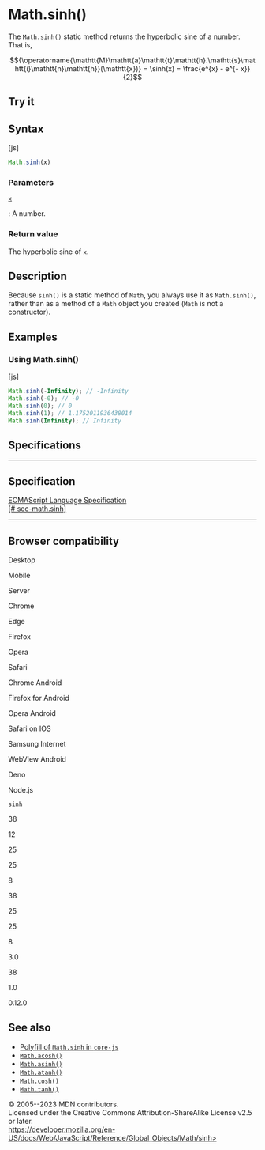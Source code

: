 Math.sinh()
===========

 
The `Math.sinh()` static method returns the hyperbolic sine of a number.
That is,

$${\operatorname{\mathtt{M}\mathtt{a}\mathtt{t}\mathtt{h}.\mathtt{s}\mathtt{i}\mathtt{n}\mathtt{h}}(\mathtt{x})} = \sinh(x) = \frac{e^{x} - e^{- x}}{2}$$


 
Try it 
------

 



 
Syntax
------

 
 
 
[js]


```js
Math.sinh(x)
```




 
### Parameters

 

[`x`](#x)

:   A number.



 
### Return value 

 
The hyperbolic sine of `x`.



 
Description
-----------

 
Because `sinh()` is a static method of `Math`, you always use it as
`Math.sinh()`, rather than as a method of a `Math` object you created
(`Math` is not a constructor).



 
Examples
--------


 
### Using Math.sinh() 

 
 
 
[js]


```js
Math.sinh(-Infinity); // -Infinity
Math.sinh(-0); // -0
Math.sinh(0); // 0
Math.sinh(1); // 1.1752011936438014
Math.sinh(Infinity); // Infinity
```




Specifications
--------------

 
  -------------------------------------------------------------------------------------------------
  Specification
  -------------------------------------------------------------------------------------------------
  [ECMAScript Language Specification\
  [\#
  sec-math.sinh]](https://tc39.es/ecma262/multipage/numbers-and-dates.html#sec-math.sinh)

  -------------------------------------------------------------------------------------------------


Browser compatibility 
---------------------

 


Desktop

Mobile

Server

Chrome

Edge

Firefox

Opera

Safari

Chrome Android

Firefox for Android

Opera Android

Safari on IOS

Samsung Internet

WebView Android

Deno

Node.js

`sinh`

38

12

25

25

8

38

25

25

8

3.0

38

1.0

0.12.0

 
See also 
--------

 
-   [Polyfill of `Math.sinh` in
    `core-js`](https://github.com/zloirock/core-js#ecmascript-math)
-   [`Math.acosh()`](acosh)
-   [`Math.asinh()`](asinh)
-   [`Math.atanh()`](atanh)
-   [`Math.cosh()`](cosh)
-   [`Math.tanh()`](tanh)



 
© 2005--2023 MDN contributors.\
Licensed under the Creative Commons Attribution-ShareAlike License v2.5
or later.\
https://developer.mozilla.org/en-US/docs/Web/JavaScript/Reference/Global_Objects/Math/sinh>


